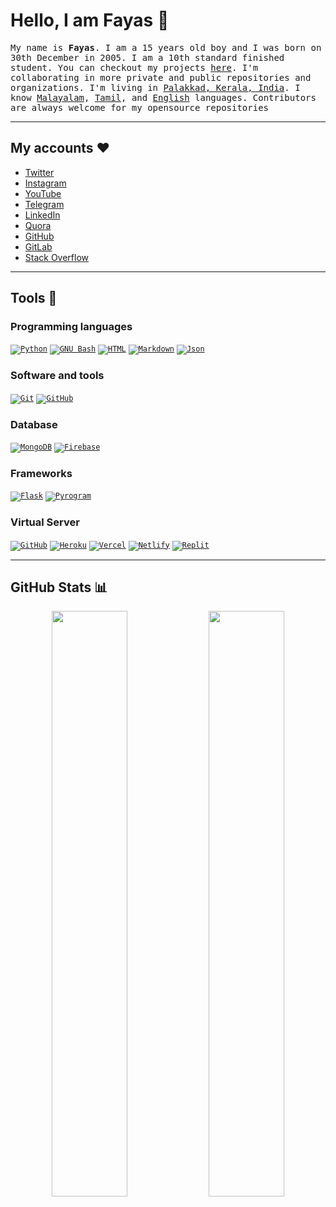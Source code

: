 # Hello, I am Fayas 👋

<samp>My name is **Fayas**. I am a 15 years old boy and I was born on 30th December in 2005. I am a 10th standard finished student. You can checkout my projects [here](https://projects.fayas.me). I'm collaborating in more private and public repositories and organizations. I'm living in [Palakkad, Kerala, India](https://maps.app.goo.gl/qnG1KWshmAa8UEcf7). I know [Malayalam](https://google.com/search?q=Malayalam), [Tamil](https://google.com/search?q=Tamil), and [English](https://google.com/search?q=English) languages. Contributors are always welcome for my opensource repositories</samp>

---

## My accounts ❤️

- [Twitter](https://twitter.com/FayasNoushad)
- [Instagram](https://instagram.com/TheFayas)
- [YouTube](https://youtube.com/channel/UCqC-Yzy8J9FuTH_lDRhBMCA)
- [Telegram](https://telegram.me/FayasNoushad)
- [LinkedIn](https://www.linkedin.com/in/fayasnoushad)
- [Quora](https://www.quora.com/profile/Fayas-Noushad-1)
- [GitHub](https://github.com/FayasNoushad)
- [GitLab](https://gitlab.com/FayasNoushad)
- [Stack Overflow](https://stackoverflow.com/users/16129096/fayas-noushad)

---

## Tools 🔨

### Programming languages

<code>[![Python](https://img.shields.io/badge/Python-%2314354C?logoColor=white&logo=python)](https://www.python.org)</code>
<code>[![GNU Bash](https://img.shields.io/badge/GNU_Bash-grey?logoColor=white&logo=gnubash)](https://www.gnu.org/software/bash/)</code>
<code>[![HTML](https://img.shields.io/badge/HTML-%23E34F26?logoColor=white&logo=html5)](https://html.spec.whatwg.org)</code>
<code>[![Markdown](https://img.shields.io/badge/Markdown-black?logo=markdown)](https://daringfireball.net/projects/markdown/)</code>
<code>[![Json](https://img.shields.io/badge/Json-grey?logoColor=white&logo=json)](https://json.org)</code>

### Software and tools

<code>[![Git](https://img.shields.io/badge/Git-F05032?logoColor=white&logo=git)](https://git-scm.com)</code>
<code>[![GitHub](https://img.shields.io/badge/GitHub-black?logo=github)](https://github.com)</code>

### Database

<code>[![MongoDB](https://img.shields.io/badge/MongoDB-%234ea94b?logoColor=white&logo=mongodb)](https://mongodb.com)</code>
<code>[![Firebase](https://img.shields.io/badge/Firebase-FFCB2D?logoColor=white&logo=firebase)](https://firebase.google.com)</code>

### Frameworks

<code>[![Flask](https://img.shields.io/badge/Flask-black?logo=flask)](https://flask.palletsprojects.com)</code>
<code>[![Pyrogram](https://img.shields.io/badge/Pyrogram-red?logo=pyrogram)](https://pyrogram.org)</code>

### Virtual Server

<code>[![GitHub](https://img.shields.io/badge/GitHub_Pages-black?logo=github)](https://pages.github.com)</code>
<code>[![Heroku](https://img.shields.io/badge/Heroku-%23430098?logoColor=white&logo=heroku)](https://heroku.com)</code>
<code>[![Vercel](https://img.shields.io/badge/Vercel-black?logoColor=white&logo=vercel)](https://vercel.com)</code>
<code>[![Netlify](https://img.shields.io/badge/Netlify-teal?logoColor=white&logo=netlify)](https://netlify.com)</code>
<code>[![Replit](https://img.shields.io/badge/Replit-black?logoColor=white&logo=replit)](https://replit.com)</code>

---

## GitHub Stats 📊

<p align="center">
    <img width="49%" src="https://github-readme-stats.vercel.app/api?username=FayasNoushad&count_private=true&include_all_commits=true&show_icons=true&theme=tokyonight&custom_title=GitHub+Stats"/>
    <img width="49%" src="https://github-readme-streak-stats.herokuapp.com?user=FayasNoushad&theme=tokyonight"/>
</p>
